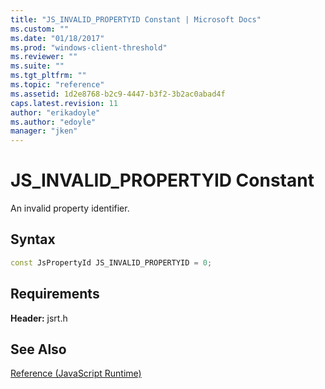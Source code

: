 ```yaml
---
title: "JS_INVALID_PROPERTYID Constant | Microsoft Docs"
ms.custom: ""
ms.date: "01/18/2017"
ms.prod: "windows-client-threshold"
ms.reviewer: ""
ms.suite: ""
ms.tgt_pltfrm: ""
ms.topic: "reference"
ms.assetid: 1d2e8768-b2c9-4447-b3f2-3b2ac0abad4f
caps.latest.revision: 11
author: "erikadoyle"
ms.author: "edoyle"
manager: "jken"
---
```

# JS_INVALID_PROPERTYID Constant
An invalid property identifier.  
  
## Syntax  
  
```cpp  
const JsPropertyId JS_INVALID_PROPERTYID = 0;  
```  
  
## Requirements  
 **Header:** jsrt.h  
  
## See Also  
 [Reference (JavaScript Runtime)](../chakra-hosting/reference-javascript-runtime.md)